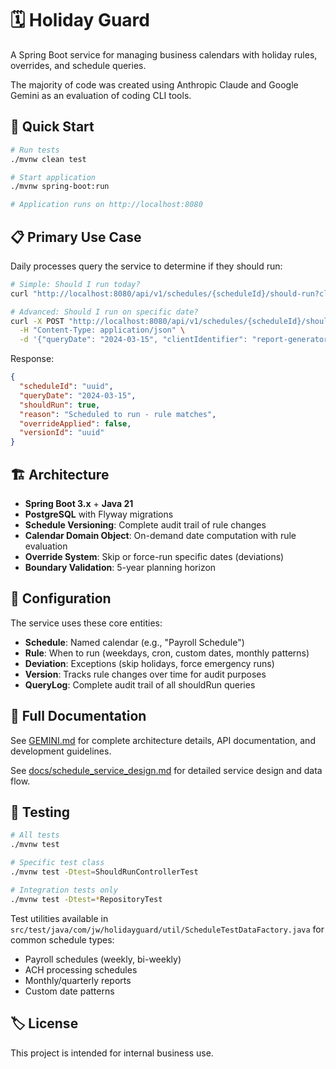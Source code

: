 # 🗓️ Holiday Guard

A Spring Boot service for managing business calendars with holiday rules, overrides, and schedule queries.

The majority of code was created using Anthropic Claude and Google Gemini as an evaluation of coding CLI tools.  

## 🚀 Quick Start

```bash
# Run tests
./mvnw clean test

# Start application
./mvnw spring-boot:run

# Application runs on http://localhost:8080
```

## 📋 Primary Use Case

Daily processes query the service to determine if they should run:

```bash
# Simple: Should I run today?
curl "http://localhost:8080/api/v1/schedules/{scheduleId}/should-run?client=payroll-service"

# Advanced: Should I run on specific date?
curl -X POST "http://localhost:8080/api/v1/schedules/{scheduleId}/should-run" \
  -H "Content-Type: application/json" \
  -d '{"queryDate": "2024-03-15", "clientIdentifier": "report-generator"}'
```

Response:
```json
{
  "scheduleId": "uuid",
  "queryDate": "2024-03-15",
  "shouldRun": true,
  "reason": "Scheduled to run - rule matches",
  "overrideApplied": false,
  "versionId": "uuid"
}
```

## 🏗️ Architecture

- **Spring Boot 3.x** + **Java 21**
- **PostgreSQL** with Flyway migrations
- **Schedule Versioning**: Complete audit trail of rule changes
- **Calendar Domain Object**: On-demand date computation with rule evaluation
- **Override System**: Skip or force-run specific dates (deviations)
- **Boundary Validation**: 5-year planning horizon

## 🔧 Configuration

The service uses these core entities:
- **Schedule**: Named calendar (e.g., "Payroll Schedule")
- **Rule**: When to run (weekdays, cron, custom dates, monthly patterns)
- **Deviation**: Exceptions (skip holidays, force emergency runs)
- **Version**: Tracks rule changes over time for audit purposes
- **QueryLog**: Complete audit trail of all shouldRun queries

## 📖 Full Documentation

See [GEMINI.md](./GEMINI.md) for complete architecture details, API documentation, and development guidelines.

See [docs/schedule_service_design.md](./docs/schedule_service_design.md) for detailed service design and data flow.

## 🧪 Testing

```bash
# All tests
./mvnw test

# Specific test class
./mvnw test -Dtest=ShouldRunControllerTest

# Integration tests only
./mvnw test -Dtest=*RepositoryTest
```

Test utilities available in `src/test/java/com/jw/holidayguard/util/ScheduleTestDataFactory.java` for common schedule types:
- Payroll schedules (weekly, bi-weekly)
- ACH processing schedules  
- Monthly/quarterly reports
- Custom date patterns

## 🏷️ License

This project is intended for internal business use.

